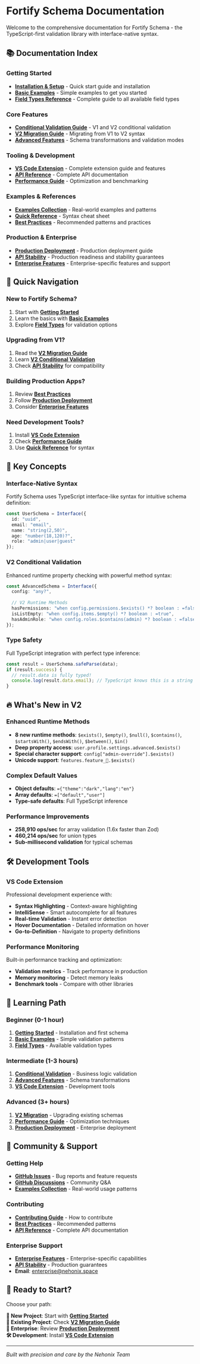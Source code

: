 # Fortify Schema Documentation

Welcome to the comprehensive documentation for Fortify Schema - the TypeScript-first validation library with interface-native syntax.

## 📚 Documentation Index

### **Getting Started**
- **[Installation & Setup](./GETTING-STARTED.md)** - Quick start guide and installation
- **[Basic Examples](./BASIC-EXAMPLES.md)** - Simple examples to get you started
- **[Field Types Reference](./FIELD-TYPES.md)** - Complete guide to all available field types

### **Core Features**
- **[Conditional Validation Guide](./CONDITIONAL-VALIDATION.md)** - V1 and V2 conditional validation
- **[V2 Migration Guide](./V2-MIGRATION.md)** - Migrating from V1 to V2 syntax
- **[Advanced Features](./ADVANCED-FEATURES.md)** - Schema transformations and validation modes

### **Tooling & Development**
- **[VS Code Extension](./VSCODE-EXTENSION.md)** - Complete extension guide and features
- **[API Reference](./API-REFERENCE.md)** - Complete API documentation
- **[Performance Guide](./PERFORMANCE.md)** - Optimization and benchmarking

### **Examples & References**
- **[Examples Collection](./EXAMPLES.md)** - Real-world examples and patterns
- **[Quick Reference](./QUICK-REFERENCE.md)** - Syntax cheat sheet
- **[Best Practices](./BEST-PRACTICES.md)** - Recommended patterns and practices

### **Production & Enterprise**
- **[Production Deployment](./PRODUCTION-DEPLOYMENT.md)** - Production deployment guide
- **[API Stability](./API-STABILITY.md)** - Production readiness and stability guarantees
- **[Enterprise Features](./ENTERPRISE.md)** - Enterprise-specific features and support

## 🚀 Quick Navigation

### **New to Fortify Schema?**
1. Start with **[Getting Started](./GETTING-STARTED.md)**
2. Learn the basics with **[Basic Examples](./BASIC-EXAMPLES.md)**
3. Explore **[Field Types](./FIELD-TYPES.md)** for validation options

### **Upgrading from V1?**
1. Read the **[V2 Migration Guide](./V2-MIGRATION.md)**
2. Learn **[V2 Conditional Validation](./CONDITIONAL-VALIDATION.md)**
3. Check **[API Stability](./API-STABILITY.md)** for compatibility

### **Building Production Apps?**
1. Review **[Best Practices](./BEST-PRACTICES.md)**
2. Follow **[Production Deployment](./PRODUCTION-DEPLOYMENT.md)**
3. Consider **[Enterprise Features](./ENTERPRISE.md)**

### **Need Development Tools?**
1. Install **[VS Code Extension](./VSCODE-EXTENSION.md)**
2. Check **[Performance Guide](./PERFORMANCE.md)**
3. Use **[Quick Reference](./QUICK-REFERENCE.md)** for syntax

## 🎯 Key Concepts

### **Interface-Native Syntax**
Fortify Schema uses TypeScript interface-like syntax for intuitive schema definition:

```typescript
const UserSchema = Interface({
  id: "uuid",
  email: "email",
  name: "string(2,50)",
  age: "number(18,120)?",
  role: "admin|user|guest"
});
```

### **V2 Conditional Validation**
Enhanced runtime property checking with powerful method syntax:

```typescript
const AdvancedSchema = Interface({
  config: "any?",
  
  // V2 Runtime Methods
  hasPermissions: "when config.permissions.$exists() *? boolean : =false",
  isListEmpty: "when config.items.$empty() *? boolean : =true",
  hasAdminRole: "when config.roles.$contains(admin) *? boolean : =false"
});
```

### **Type Safety**
Full TypeScript integration with perfect type inference:

```typescript
const result = UserSchema.safeParse(data);
if (result.success) {
  // result.data is fully typed!
  console.log(result.data.email); // TypeScript knows this is a string
}
```

## 🔥 What's New in V2

### **Enhanced Runtime Methods**
- **8 new runtime methods**: `$exists()`, `$empty()`, `$null()`, `$contains()`, `$startsWith()`, `$endsWith()`, `$between()`, `$in()`
- **Deep property access**: `user.profile.settings.advanced.$exists()`
- **Special character support**: `config["admin-override"].$exists()`
- **Unicode support**: `features.feature_🚀.$exists()`

### **Complex Default Values**
- **Object defaults**: `={"theme":"dark","lang":"en"}`
- **Array defaults**: `=["default","user"]`
- **Type-safe defaults**: Full TypeScript inference

### **Performance Improvements**
- **258,910 ops/sec** for array validation (1.6x faster than Zod)
- **460,214 ops/sec** for union types
- **Sub-millisecond validation** for typical schemas

## 🛠️ Development Tools

### **VS Code Extension**
Professional development experience with:
- **Syntax Highlighting** - Context-aware highlighting
- **IntelliSense** - Smart autocomplete for all features
- **Real-time Validation** - Instant error detection
- **Hover Documentation** - Detailed information on hover
- **Go-to-Definition** - Navigate to property definitions

### **Performance Monitoring**
Built-in performance tracking and optimization:
- **Validation metrics** - Track performance in production
- **Memory monitoring** - Detect memory leaks
- **Benchmark tools** - Compare with other libraries

## 📖 Learning Path

### **Beginner (0-1 hour)**
1. **[Getting Started](./GETTING-STARTED.md)** - Installation and first schema
2. **[Basic Examples](./BASIC-EXAMPLES.md)** - Simple validation patterns
3. **[Field Types](./FIELD-TYPES.md)** - Available validation types

### **Intermediate (1-3 hours)**
1. **[Conditional Validation](./CONDITIONAL-VALIDATION.md)** - Business logic validation
2. **[Advanced Features](./ADVANCED-FEATURES.md)** - Schema transformations
3. **[VS Code Extension](./VSCODE-EXTENSION.md)** - Development tools

### **Advanced (3+ hours)**
1. **[V2 Migration](./V2-MIGRATION.md)** - Upgrading existing schemas
2. **[Performance Guide](./PERFORMANCE.md)** - Optimization techniques
3. **[Production Deployment](./PRODUCTION-DEPLOYMENT.md)** - Enterprise deployment

## 🤝 Community & Support

### **Getting Help**
- **[GitHub Issues](https://github.com/Nehonix-Team/fortify-schema/issues)** - Bug reports and feature requests
- **[GitHub Discussions](https://github.com/Nehonix-Team/fortify-schema/discussions)** - Community Q&A
- **[Examples Collection](./EXAMPLES.md)** - Real-world usage patterns

### **Contributing**
- **[Contributing Guide](../CONTRIBUTING.md)** - How to contribute
- **[Best Practices](./BEST-PRACTICES.md)** - Recommended patterns
- **[API Reference](./API-REFERENCE.md)** - Complete API documentation

### **Enterprise Support**
- **[Enterprise Features](./ENTERPRISE.md)** - Enterprise-specific capabilities
- **[API Stability](./API-STABILITY.md)** - Production guarantees
- **Email**: enterprise@nehonix.space

## 🎉 Ready to Start?

Choose your path:

**🚀 New Project**: Start with **[Getting Started](./GETTING-STARTED.md)**  
**🔄 Existing Project**: Check **[V2 Migration Guide](./V2-MIGRATION.md)**  
**🏢 Enterprise**: Review **[Production Deployment](./PRODUCTION-DEPLOYMENT.md)**  
**🛠️ Development**: Install **[VS Code Extension](./VSCODE-EXTENSION.md)**

---

*Built with precision and care by the Nehonix Team*

